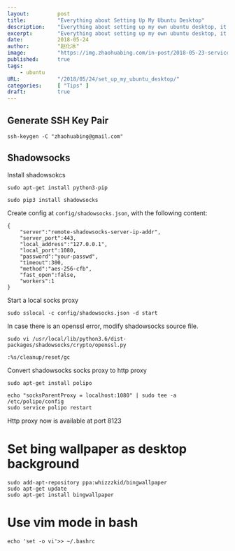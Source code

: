 ```yaml
---
layout:     	post
title:      	"Everything about Setting Up My Ubuntu Desktop"
description: 	"Everything about setting up my own ubuntu desktop, it's just a Note in case I need it later"
excerpt: 		"Everything about setting up my own ubuntu desktop, it's just a Note in case I need it later"
date:    		2018-05-24
author:     	"赵化冰"
image: 			"https://img.zhaohuabing.com/in-post/2018-05-23-service_2_service_auth/background.jpg"
published: 		true 
tags:
    - ubuntu 
URL: 			"/2018/05/24/set_up_my_ubuntu_desktop/"
categories: 	[ "Tips" ]
draft:      	true
---
```


## Generate SSH Key Pair

```
ssh-keygen -C "zhaohuabing@gmail.com"
```

## Shadowsocks

Install shadowsokcs    

```
sudo apt-get install python3-pip

sudo pip3 install shadowsocks
```

Create config at ```config/shadowsocks.json```, with the following content:    

```
{
	"server":"remote-shadowsocks-server-ip-addr",
	"server_port":443,
	"local_address":"127.0.0.1",
	"local_port":1080,
	"password":"your-passwd",
	"timeout":300,
	"method":"aes-256-cfb",
	"fast_open":false,
	"workers":1
}
```

Start a local socks proxy 

```
sudo sslocal -c config/shadowsocks.json -d start
```

In case there is an openssl error, modify shadowsocks source file.

```
sudo vi /usr/local/lib/python3.6/dist-packages/shadowsocks/crypto/openssl.py 

:%s/cleanup/reset/gc
```

Convert shadowsocks socks proxy to http proxy

```
sudo apt-get install polipo

echo "socksParentProxy = localhost:1080" | sudo tee -a /etc/polipo/config 
sudo service polipo restart
```

Http proxy now is available at port 8123

# Set bing wallpaper as desktop background

```
sudo add-apt-repository ppa:whizzzkid/bingwallpaper
sudo apt-get update
sudo apt-get install bingwallpaper
```

# Use vim mode in bash

```
echo 'set -o vi'>> ~/.bashrc
```
